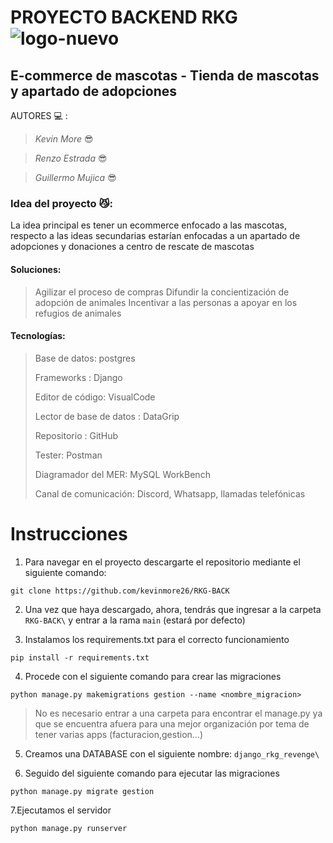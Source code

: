 # PROYECTO BACKEND RKG  ![logo-nuevo](https://user-images.githubusercontent.com/74431425/136596976-bf36329d-7766-4c2c-a150-7379fbe18bfc.png)
## E-commerce de mascotas - Tienda de mascotas y apartado de adopciones
AUTORES 💻 :

>  _Kevin More_ 😎

>  _Renzo Estrada_ 😎
 
>  _Guillermo Mujica_ 😎

### Idea del proyecto 😼:
La idea principal es tener un ecommerce enfocado a las
mascotas, respecto a las ideas secundarias estarían enfocadas a un apartado de adopciones y donaciones a centro de rescate de mascotas

#### Soluciones:
> Agilizar el proceso de compras
> Difundir la concientización de adopción de animales
> Incentivar a las personas a apoyar en los refugios de animales

#### Tecnologías:
>Base de datos: postgres
>
>Frameworks : Django
>
>Editor de código: VisualCode
>
>Lector de base de datos : DataGrip
>
>Repositorio : GitHub
>
>Tester: Postman
>
>Diagramador del MER: MySQL WorkBench
>
>Canal de comunicación: Discord, Whatsapp, llamadas telefónicas
>
# Instrucciones

1. Para navegar en el proyecto descargarte el repositorio mediante el siguiente comando:

```
git clone https://github.com/kevinmore26/RKG-BACK
```

2. Una vez que haya descargado, ahora, tendrás que ingresar a la carpeta `RKG-BACK\` y  entrar a la rama `main` (estará por defecto)

3. Instalamos los requirements.txt para el correcto funcionamiento
```
pip install -r requirements.txt
```

4. Procede con el siguiente comando para crear las migraciones
```
python manage.py makemigrations gestion --name <nombre_migracion>
```

>  No es necesario entrar a una carpeta para encontrar el manage.py ya que se encuentra afuera para una mejor organización por tema de tener varias apps (facturacion,gestion...)

5. Creamos una DATABASE con el siguiente nombre: `django_rkg_revenge\`

6. Seguido del siguiente comando para ejecutar las migraciones
```
python manage.py migrate gestion
```
7.Ejecutamos el servidor 
```
python manage.py runserver
```


